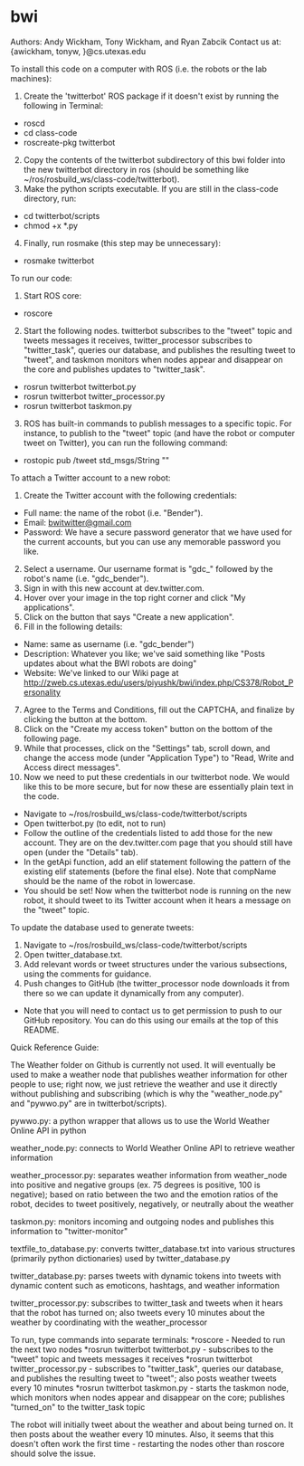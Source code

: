 bwi
===

Authors: Andy Wickham, Tony Wickham, and Ryan Zabcik
Contact us at: {awickham, tonyw, }@cs.utexas.edu

To install this code on a computer with ROS (i.e. the robots or the lab machines):

1. Create the 'twitterbot' ROS package if it doesn't exist by running the following in Terminal:
 - roscd
 - cd class-code
 - roscreate-pkg twitterbot
2. Copy the contents of the twitterbot subdirectory of this bwi folder into the new twitterbot directory in ros (should be something like ~/ros/rosbuild_ws/class-code/twitterbot).
3. Make the python scripts executable. If you are still in the class-code directory, run:
 - cd twitterbot/scripts
 - chmod +x *.py
4. Finally, run rosmake (this step may be unnecessary):
 - rosmake twitterbot

To run our code:

1. Start ROS core:
 - roscore
2. Start the following nodes. twitterbot subscribes to the "tweet" topic and tweets messages it receives, twitter_processor subscribes to "twitter_task", queries our database, and publishes the resulting tweet to "tweet", and taskmon monitors when nodes appear and disappear on the core and publishes updates to "twitter_task".
 - rosrun twitterbot twitterbot.py
 - rosrun twitterbot twitter_processor.py
 - rosrun twitterbot taskmon.py
3. ROS has built-in commands to publish messages to a specific topic. For instance, to publish to the "tweet" topic (and have the robot or computer tweet on Twitter), you can run the following command:
 - rostopic pub /tweet std_msgs/String "<Text to Tweet Here>"

To attach a Twitter account to a new robot:

1. Create the Twitter account with the following credentials:
 - Full name: the name of the robot (i.e. "Bender").
 - Email: bwitwitter@gmail.com
 - Password: We have a secure password generator that we have used for the current accounts, but you can use any memorable password you like.
2. Select a username. Our username format is "gdc_" followed by the robot's name (i.e. "gdc_bender"). 
3. Sign in with this new account at dev.twitter.com.
4. Hover over your image in the top right corner and click "My applications".
5. Click on the button that says "Create a new application".
6. Fill in the following details:
 - Name: same as username (i.e. "gdc_bender")
 - Description: Whatever you like; we've said something like "Posts updates about what the BWI robots are doing"
 - Website: We've linked to our Wiki page at http://zweb.cs.utexas.edu/users/piyushk/bwi/index.php/CS378/Robot_Personality
7. Agree to the Terms and Conditions, fill out the CAPTCHA, and finalize by clicking the button at the bottom.
8. Click on the "Create my access token" button on the bottom of the following page.
9. While that processes, click on the "Settings" tab, scroll down, and change the access mode (under "Application Type") to "Read, Write and Access direct messages".
10. Now we need to put these credentials in our twitterbot node. We would like this to be more secure, but for now these are essentially plain text in the code.
 - Navigate to ~/ros/rosbuild_ws/class-code/twitterbot/scripts
 - Open twitterbot.py (to edit, not to run)
 - Follow the outline of the credentials listed to add those for the new account. They are on the dev.twitter.com page that you should still have open (under the "Details" tab).
 - In the getApi function, add an elif statement following the pattern of the existing elif statements (before the final else). Note that compName should be the name of the robot in lowercase.
 - You should be set! Now when the twitterbot node is running on the new robot, it should tweet to its Twitter account when it hears a message on the "tweet" topic.

To update the database used to generate tweets:

1. Navigate to ~/ros/rosbuild_ws/class-code/twitterbot/scripts
2. Open twitter_database.txt.
3. Add relevant words or tweet structures under the various subsections, using the comments for guidance.
4. Push changes to GitHub (the twitter_processor node downloads it from there so we can update it dynamically from any computer).
 - Note that you will need to contact us to get permission to push to our GitHub repository. You can do this using our emails at the top of this README.

Quick Reference Guide:

The Weather folder on Github is currently not used. It will eventually be used to make a weather node that publishes weather information for other people to use; right now, we just retrieve the weather and use it directly without publishing and subscribing (which is why the "weather_node.py" and "pywwo.py" are in twitterbot/scripts).

pywwo.py: a python wrapper that allows us to use the World Weather Online API in python

weather_node.py: connects to World Weather Online API to retrieve weather information

weather_processor.py: separates weather information from weather_node into positive and negative groups (ex. 75 degrees is positive, 100 is negative); based on ratio between the two and the emotion ratios of the robot, decides to tweet positively, negatively, or neutrally about the weather

taskmon.py: monitors incoming and outgoing nodes and publishes this information to "twitter-monitor"

textfile_to_database.py: converts twitter_database.txt into various structures (primarily python dictionaries) used by twitter_database.py

twitter_database.py: parses tweets with dynamic tokens into tweets with dynamic content such as emoticons, hashtags, and weather information

twitter_processor.py: subscribes to twitter_task and tweets when it hears that the robot has turned on; also tweets every 10 minutes about the weather by coordinating with the weather_processor

To run, type commands into separate terminals:
*roscore - Needed to run the next two nodes
*rosrun twitterbot twitterbot.py - subscribes to the "tweet" topic and tweets messages it receives
*rosrun twitterbot twitter_processor.py - subscribes to "twitter_task", queries our database, and publishes the resulting tweet to "tweet"; also posts weather tweets every 10 minutes
*rosrun twitterbot taskmon.py - starts the taskmon node, which monitors when nodes appear and disappear on the core; publishes "turned_on" to the twitter_task topic

The robot will initially tweet about the weather and about being turned on. It then posts about the weather every 10 minutes. Also, it seems that this doesn't often work the first time - restarting the nodes other than roscore should solve the issue.
